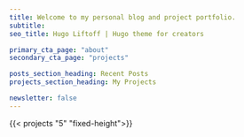```yaml
---
title: Welcome to my personal blog and project portfolio.
subtitle: 
seo_title: Hugo Liftoff | Hugo theme for creators

primary_cta_page: "about"
secondary_cta_page: "projects"

posts_section_heading: Recent Posts
projects_section_heading: My Projects

newsletter: false
---
```


{{< projects "5" "fixed-height">}}




